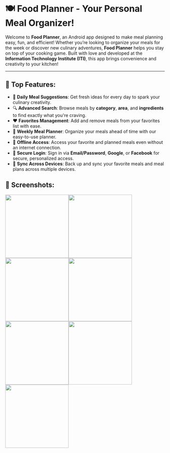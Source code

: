 # 🍽 Food Planner - Your Personal Meal Organizer!

Welcome to **Food Planner**, an Android app designed to make meal planning easy, fun, and efficient! Whether you’re looking to organize your meals for the week or discover new culinary adventures, **Food Planner** helps you stay on top of your cooking game. Built with love and developed at the **Information Technology Institute (ITI)**, this app brings convenience and creativity to your kitchen!

---

## 🔑 Top Features:

- 🍳 **Daily Meal Suggestions**: Get fresh ideas for every day to spark your culinary creativity.
- 🔍 **Advanced Search**: Browse meals by **category**, **area**, and **ingredients** to find exactly what you're craving.
- ❤️ **Favorites Management**: Add and remove meals from your favorites list with ease.
- 📅 **Weekly Meal Planner**: Organize your meals ahead of time with our easy-to-use planner.
- 📶 **Offline Access**: Access your favorite and planned meals even without an internet connection.
- 🔐 **Secure Login**: Sign in via **Email/Password**, **Google**, or **Facebook** for secure, personalized access.
- 🔄 **Sync Across Devices**: Back up and sync your favorite meals and meal plans across multiple devices.
## 📸 Screenshots:
<div style="display: flex; flex-wrap: wrap;">
    <img src="https://github.com/user-attachments/assets/9b02cf10-6b4f-4682-91ba-c518c3d5faf8" width="200" />
    <img src="https://github.com/user-attachments/assets/01aefcc8-c35a-4edb-9acb-3d2d786521c0" width="200" />
    <img src="https://github.com/user-attachments/assets/9910e4a4-6182-4426-8d4c-5d0e2db877c8" width="200" />
    <img src="https://github.com/user-attachments/assets/4b3a4aad-0a8c-4b40-8a12-839b896984a2" width="200" />
    <img src="https://github.com/user-attachments/assets/93b21631-872c-44b1-a718-df9e0a076574" width="200" />
    <img src="https://github.com/user-attachments/assets/9ca54cf7-3f36-4bf2-8a35-9d83ecf39434" width="200" />
    <img src="https://github.com/user-attachments/assets/73953f24-9c00-47f4-b6ad-773208bc6854" width="200" />
</div>
